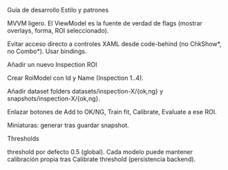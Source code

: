 Guía de desarrollo
Estilo y patrones

MVVM ligero. El ViewModel es la fuente de verdad de flags (mostrar overlays, forma, ROI seleccionado).

Evitar acceso directo a controles XAML desde code-behind (no ChkShow*, no Combo*). Usar bindings.

Añadir un nuevo Inspection ROI

Crear RoiModel con Id y Name (Inspection 1..4).

Añadir dataset folders datasets/inspection-X/{ok,ng} y snapshots/inspection-X/{ok,ng}.

Enlazar botones de Add to OK/NG, Train fit, Calibrate, Evaluate a ese ROI.

Miniaturas: generar tras guardar snapshot.

Thresholds

threshold por defecto 0.5 (global). Cada modelo puede mantener calibración propia tras Calibrate threshold (persistencia backend).
